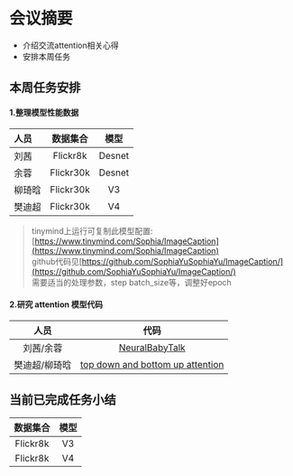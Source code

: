 # 会议摘要

- 介绍交流attention相关心得
- 安排本周任务

## 本周任务安排

#### 1.整理模型性能数据
人员|数据集合|模型
:-|:-:|:-:
刘茜|Flickr8k|Desnet
余蓉|Flickr30k|Desnet
柳琦晗|Flickr30k|V3
樊迪超|Flickr30k|V4

> tinymind上运行可复制此模型配置:[https://www.tinymind.com/Sophia/ImageCaption](https://www.tinymind.com/Sophia/ImageCaption)   
> github代码见[https://github.com/SophiaYuSophiaYu/ImageCaption/](https://github.com/SophiaYuSophiaYu/ImageCaption/)  
> 需要适当的处理参数，step batch_size等，调整好epoch

#### 2.研究 attention 模型代码
|人员|代码|
|:-:|:-:|
|刘茜/余蓉|[NeuralBabyTalk](https://github.com/jiasenlu/NeuralBabyTalk)|
|樊迪超/柳琦晗|[top down and bottom up attention]()
## 当前已完成任务小结

|数据集合|模型|
|:-:|:-:|
|Flickr8k|V3|
|Flickr8k|V4|

